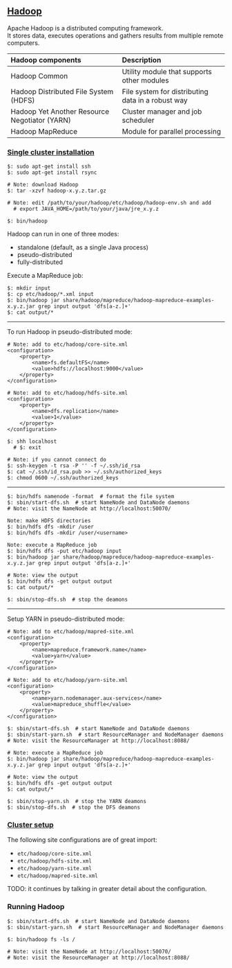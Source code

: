 ## [Hadoop](http://hadoop.apache.org/)

Apache Hadoop is a distributed computing framework.  
It stores data, executes operations and gathers results
from multiple remote computers.  

| Hadoop components | Description |
| :--- | :--- |
| Hadoop Common | Utility module that supports other modules |
| Hadoop Distributed File System (HDFS) | File system for distributing data in a robust way |
| Hadoop Yet Another Resource Negotiator (YARN) | Cluster manager and job scheduler |
| Hadoop MapReduce | Module for parallel processing |

### [Single cluster installation](http://hadoop.apache.org/docs/current/hadoop-project-dist/hadoop-common/SingleCluster.html)

```
$: sudo apt-get install ssh
$: sudo apt-get install rsync

# Note: download Hadoop
$: tar -xzvf hadoop-x.y.z.tar.gz

# Note: edit /path/to/your/hadoop/etc/hadoop/hadoop-env.sh and add
  # export JAVA_HOME=/path/to/your/java/jre_x.y.z

$: bin/hadoop
```

Hadoop can run in one of three modes:
* standalone (default, as a single Java process)
* pseudo-distributed
* fully-distributed

Execute a MapReduce job:
```
$: mkdir input
$: cp etc/hadoop/*.xml input
$: bin/hadoop jar share/hadoop/mapreduce/hadoop-mapreduce-examples-x.y.z.jar grep input output 'dfs[a-z.]+'
$: cat output/*
```

---

To run Hadoop in pseudo-distributed mode:

```
# Note: add to etc/hadoop/core-site.xml
<configuration>
    <property>
        <name>fs.defaultFS</name>
        <value>hdfs://localhost:9000</value>
    </property>
</configuration>
```

```
# Note: add to etc/hadoop/hdfs-site.xml
<configuration>
    <property>
        <name>dfs.replication</name>
        <value>1</value>
    </property>
</configuration>
```

```
$: shh localhost
  # $: exit

# Note: if you cannot connect do
$: ssh-keygen -t rsa -P '' -f ~/.ssh/id_rsa
$: cat ~/.ssh/id_rsa.pub >> ~/.ssh/authorized_keys
$: chmod 0600 ~/.ssh/authorized_keys
```

---

```
$: bin/hdfs namenode -format  # format the file system
$: sbin/start-dfs.sh  # start NameNode and DataNode daemons
# Note: visit the NameNode at http://localhost:50070/

Note: make HDFS directories
$: bin/hdfs dfs -mkdir /user
$: bin/hdfs dfs -mkdir /user/<username>

Note: execute a MapReduce job
$: bin/hdfs dfs -put etc/hadoop input
$: bin/hadoop jar share/hadoop/mapreduce/hadoop-mapreduce-examples-x.y.z.jar grep input output 'dfs[a-z.]+'

# Note: view the output
$: bin/hdfs dfs -get output output
$: cat output/*

$: sbin/stop-dfs.sh  # stop the deamons
```

---

Setup YARN in pseudo-distributed mode:

```
# Note: add to etc/hadoop/mapred-site.xml
<configuration>
    <property>
        <name>mapreduce.framework.name</name>
        <value>yarn</value>
    </property>
</configuration>
```

```
# Note: add to etc/hadoop/yarn-site.xml
<configuration>
    <property>
        <name>yarn.nodemanager.aux-services</name>
        <value>mapreduce_shuffle</value>
    </property>
</configuration>
```

```
$: sbin/start-dfs.sh  # start NameNode and DataNode daemons
$: sbin/start-yarn.sh  # start ResourceManager and NodeManager daemons
# Note: visit the ResourceManager at http://localhost:8088/

# Note: execute a MapReduce job
$: bin/hadoop jar share/hadoop/mapreduce/hadoop-mapreduce-examples-x.y.z.jar grep input output 'dfs[a-z.]+'

# Note: view the output
$: bin/hdfs dfs -get output output
$: cat output/*

$: sbin/stop-yarn.sh  # stop the YARN deamons
$: sbin/stop-dfs.sh  # stop the DFS deamons
```

### [Cluster setup](http://hadoop.apache.org/docs/current/hadoop-project-dist/hadoop-common/ClusterSetup.html)

The following site configurations are of great import:
* `etc/hadoop/core-site.xml`
* `etc/hadoop/hdfs-site.xml`
* `etc/hadoop/yarn-site.xml`
* `etc/hadoop/mapred-site.xml`

TODO: it continues by talking in greater detail about the configuration.

### Running Hadoop

```
$: sbin/start-dfs.sh  # start NameNode and DataNode daemons
$: sbin/start-yarn.sh  # start ResourceManager and NodeManager daemons

$: bin/hadoop fs -ls /

# Note: visit the NameNode at http://localhost:50070/
# Note: visit the ResourceManager at http://localhost:8088/
```
